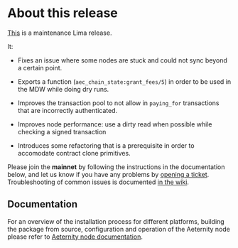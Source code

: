 # About this release

[This](https://github.com/aeternity/aeternity/releases/tag/v5.11.0) is a maintenance Lima release.

It:

* Fixes an issue where some nodes are stuck and could not sync beyond a
  certain point.

* Exports a function (`aec_chain_state:grant_fees/5`) in order to be used in
  the MDW while doing dry runs.

* Improves the transaction pool to not allow in `paying_for` transactions that
  are incorrectly authenticated.

* Improves node performance: use a dirty read when possible while checking a
  signed transaction

* Introduces some refactoring that is a prerequisite in order to accomodate
  contract clone primitives.


Please join the **mainnet** by following the instructions in the documentation below,
and let us know if you have any problems by [opening a ticket](https://github.com/aeternity/aeternity/issues).
Troubleshooting of common issues is documented [in the wiki](https://github.com/aeternity/aeternity/wiki/Troubleshooting).

## Documentation

For an overview of the installation process for different platforms,
building the package from source, configuration and operation of the Aeternity
node please refer to [Aeternity node documentation](https://docs.aeternity.io/).
 

